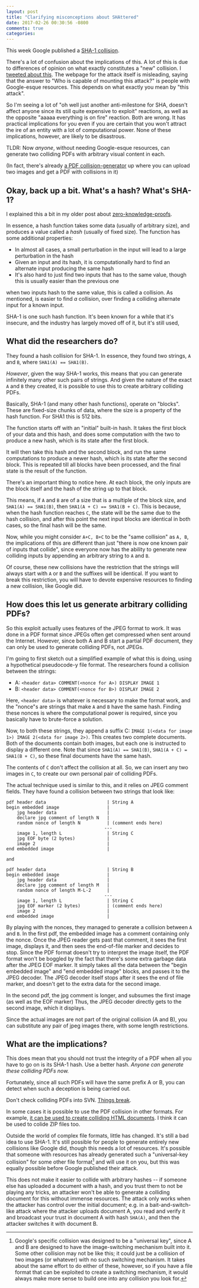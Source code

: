 ```yaml
---
layout: post
title: "Clarifying misconceptions about SHAttered"
date: 2017-02-26 00:30:56 -0800
comments: true
categories: 
---
```



This week Google published a [SHA-1 collision][shattered].

There's a lot of confusion about the implications of this. A lot of this is due to differences of
opinion on what exactly constitutes a "new" collision. I [tweeted about this][twit]. The webpage
for the attack itself is misleading, saying that the answer to "Who is capable of mounting this attack?"
is people with Google-esque resources. This depends on what exactly you mean by "this attack".

So I'm seeing a lot of "oh well just another anti-milestone for SHA, doesn't affect anyone since its
still quite expensive to exploit" reactions, as well as the opposite "aaaaa everything is on fire"
reaction. Both are wrong. It has practical implications for you even if you are certain that you
won't attract the ire of an entity with a lot of computational power. None of these implications,
however, are likely to be disastrous.

TLDR: Now *anyone*, without needing Google-esque resources,
can generate two colliding PDFs with arbitrary visual content in each.


(In fact, there's already [a PDF collision-generator][supercollider] up where
you can upload two images and get a PDF with collisions in it)

 [shattered]: https://shattered.io/
 [twit]: https://twitter.com/ManishEarth/status/835557328308969472
 [supercollider]: http://alf.nu/SHA1

## Okay, back up a bit. What's a hash? What's SHA-1?

I explained this a bit in my older post about [zero-knowledge-proofs][zkp].

In essence, a hash function takes some data (usually of arbitrary size), and produces a value called
a _hash_ (usually of fixed size). The function has some additional properties:

 - In almost all cases, a small perturbation in the input will lead to a large perturbation in the hash
 - Given an input and its hash, it is computationally hard to find an alternate input producing the same hash
 - It's also hard to just find two inputs that has to the same value, though this is usually easier than the previous one
 
when two inputs hash to the same value, this is called a collision. As mentioned, is easier to find
_a_ collision, over finding a colliding alternate input for a known input.

SHA-1 is one such hash function. It's been known for a while that it's insecure, and the industry has
largely moved off of it, but it's still used,


 [zkp]: http://manishearth.github.io/blog/2016/03/05/exploring-zero-knowledge-proofs/

## What did the researchers do?

They found a hash collision for SHA-1. In essence, they found two strings, `A` and `B`, where
`SHA1(A) == SHA1(B)`.

_However_, given the way SHA-1 works, this means that you can generate infinitely many other
such pairs of strings. And given the nature of the exact `A` and `B` they created, it is possible
to use this to create arbitrary colliding PDFs.

Basically, SHA-1 (and many other hash functions), operate on "blocks". These are fixed-size chunks
of data, where the size is a property of the hash function. For SHA1 this is 512 bits.

The function starts off with an "initial" built-in hash. It takes the first block of your data and
this hash, and does some computation with the two to produce a new hash, which is its state after
the first block.

It will then take this hash and the second block, and run the same computations to produce
a newer hash, which is its state after the second block. This is repeated till all blocks have
been processed, and the final state is the result of the function.

There's an important thing to notice here. At each block, the only inputs are the block itself and the
hash of the string up to that block.

This means, if `A` and `B` are of a size that is a multiple of the block size, and `SHA1(A) == SHA1(B)`,
then `SHA1(A + C) == SHA1(B + C)`. This is because, when the hash function reaches `C`, the state will
be the same due to the hash collision, and after this point the next input blocks are identical in
both cases, so the final hash will be the same.

Now, while you might consider `A+C, B+C` to be the "same collision" as `A, B`, the implications
of this are different than just "there is now one known pair of inputs that collide", since everyone
now has the ability to generate new colliding inputs by appending an arbitrary string to `A` and `B`.

Of course, these new collisions have the restriction that the strings will always start with `A` or
`B` and the suffixes will be identical. If you want to break this restriction, you will
have to devote expensive resources to finding a new collision, like Google did.

## How does this let us generate arbitrary colliding PDFs?

So this exploit actually uses features of the JPEG format to work. It was done in
a PDF format since JPEGs often get compressed when sent around the Internet. However,
since both A and B start a partial PDF document, they can only be used to generate colliding
PDFs, not JPEGs.

I'm going to first sketch out a simplified example of what this is doing, using a hypothetical
pseudocode-y file format. The researchers found a collision between the strings:

- A: `<header data> COMMENT(<nonce for A>) DISPLAY IMAGE 1`
- B: `<header data> COMMENT(<nonce for B>) DISPLAY IMAGE 2`

Here, `<header data>` is whatever is necessary to make the format work, and the "nonce"s are
strings that make `A` and `B` have the same hash. Finding these nonces is where
the computational power is required, since you basically have to brute-force a solution.

Now, to both these strings, they append a suffix C: `IMAGE 1(<data for image 1>) IMAGE 2(<data for image 2>)`.
This creates two complete documents. Both of the documents contain both images, but each one is instructed
to display a different one. Note that since `SHA1(A) == SHA1(B)`, `SHA1(A + C) = SHA1(B + C)`, so these
final documents have the same hash.

The contents of `C` don't affect the collision at all. So, we can insert any two images in `C`, to create
our own personal pair of colliding PDFs.

The actual technique used is similar to this, and it relies on JPEG comment fields. They have found
a collision between two strings that look like:

```text
pdf header data                       | String A
begin embedded image                  |  
    jpg header data                   |
    declare jpg comment of length N   |
    random nonce of length N          | (comment ends here) 
                                     ---
    image 1, length L                 | String C
    jpg EOF byte (2 bytes)            |
    image 2                           |
end embedded image                    |

and

pdf header data                       | String B
begin embedded image                  |
    jpg header data                   |
    declare jpg comment of length M   |
    random nonce of length M-L-2      |
                                     ---
    image 1, length L                 | String C
    jpg EOF marker (2 bytes)          | (comment ends here)
    image 2                           |
end embedded image                    |
```

By playing with the nonces, they managed to generate a collision between `A` and `B`. In the first
pdf, the embedded image has a comment containing only the nonce. Once the JPEG reader gets past that
comment, it sees the first image, displays it, and then sees the end-of-file marker and decides to
stop. Since the PDF format doesn't try to interpret the image itself, the PDF format won't be
boggled by the fact that there's some extra garbage data after the JPEG EOF marker. It
simply takes all the data between the "begin embedded image" and "end embedded image" blocks,
and passes it to the JPEG decoder. The JPEG decoder itself stops after it sees the end of file
marker, and doesn't get to the extra data for the second image.

In the second pdf, the jpg comment is longer, and subsumes the first image (as well as the EOF marker)
Thus, the JPEG decoder directly gets to the second image, which it displays.

Since the actual images are not part of the original collision (A and B), you can substitute any pair
of jpeg images there, with some length restrictions.

## What are the implications?

This does mean that you should not trust the integrity of a PDF when all you have
to go on is its SHA-1 hash. Use a better hash. _Anyone can generate these colliding PDFs
now._

Fortunately, since all such PDFs will have the same prefix A or B, you can detect when
such a deception is being carried out.

Don't check colliding PDFs into SVN. [Things break][webkit].

In some cases it is possible to use the PDF collision in other formats. For example,
[it can be used to create colliding HTML documents][html]. I think it can be used to colide
ZIP files too.

Outside the world of complex file formats, little has changed. It's still a bad idea to use SHA-1.
It's still possible for people to generate entirely new collisions like Google did, though this
needs a lot of resources. It's possible that someone with resources has already generated such a
"universal-key collision" for some other file format[^1] and will use it on you, but this was
equally possible before Google published their attack.

This does not make it easier to collide with arbitrary hashes -- if someone else
has uploaded a document with a hash, and you trust them to not be playing any tricks,
an attacker won't be able to generate a colliding document for this without immense
resources. The attack only works when the attacker has control over the initial document;
e.g. in a bait-and-switch-like attack where the attacker uploads document A, you read and verify it
and broadcast your trust in document A with hash `SHA(A)`, and then the attacker switches it with
document B.

 [webkit]: https://bugs.webkit.org/show_bug.cgi?id=168774#c27
 [html]: https://mobile.twitter.com/arw/status/834883944898125824
 [^1]: Google's specific collision was designed to be a "universal key", since A and B are designed to have the image-switching mechanism built into it. Some other collision may not be like this; it could just be a collision of two images (or whatever) with no such switching mechanism. It takes about the same effort to do either of these, however, so if you have a file format that can be exploited to create a switching mechanism, it would always make more sense to build one into any collision you look for.